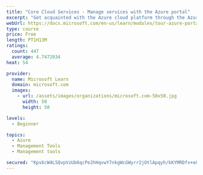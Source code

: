 ```yaml
---
title: "Core Cloud Services - Manage services with the Azure portal"
excerpt: "Get acquainted with the Azure cloud platform through the Azure portal, where you create and manage all of your Azure resources."
webUrl: https://docs.microsoft.com/en-us/learn/modules/tour-azure-portal/
type: course
price: Free
length: PT1H13M
ratings:
  count: 447
  average: 4.7472034
heat: 54

provider:
  name: Microsoft Learn
  domain: microsoft.com
  images:
    - url: /assets/images/organizations/microsoft.com-50x50.jpg
      width: 50
      height: 50

levels:
  - Beginner

topics:
  - Azure
  - Management Tools
  - Management tools

secured: "Kps6cW4L5QvpVzUb6qcPe2hHqvwY7nkgWcGWyrr2jOtlApqyh/kKYMRDfv+e8oDtUEj+dGRMVzf4J4X6GBdxBQayxVQMd2Vt5Dbt10m7Pji1pUczIqA6pMRS+1jl4zer2VKADwohGhDo3paz33AQRtIknfS3N/bHf9Gup9YAOmoorWt1YGYARQvFYK0vg6UCtXfOWGGknLShkP7+jooZvD4s1pRsqtv60hzfC3m7yaP3//N0EB1Rjw4iqXzqA6sg0doaK+CH5aNZVdnXYkq4MFEYcq33k1L1zzOUwnrngEkaoS5V5Nkgl4XVQwO9LwR0RpsEh1E2KkkWHp2ot8UgvV83xSWSiBP22z+FCiPERbbC+W9bvNLoWrhhjuJ2dNxnuyCfG5CDH9/ohd0trgUIMQ0Ahmz5nXf6tE/OHz6DkBU=;q80utVPV1TLDSXZ7QZzPaA=="
---
```



